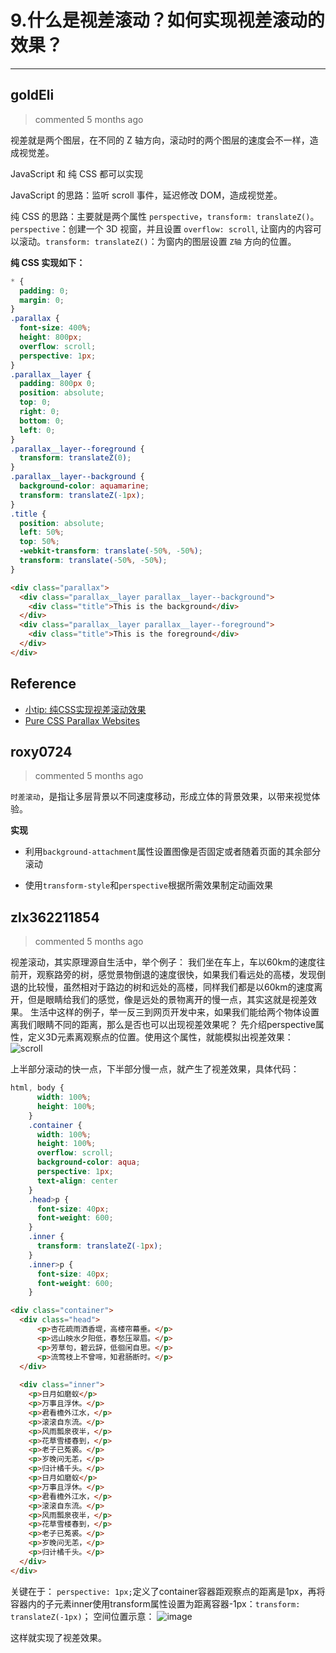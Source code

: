 
 # 9.什么是视差滚动？如何实现视差滚动的效果？ 
  
 ***
## goldEli 
 > commented 5 months ago 

视差就是两个图层，在不同的 Z 轴方向，滚动时的两个图层的速度会不一样，造成视觉差。

JavaScript 和 纯 CSS 都可以实现

JavaScript 的思路：监听 scroll 事件，延迟修改 DOM，造成视觉差。

纯 CSS 的思路：主要就是两个属性 `perspective`，`transform: translateZ()`。 `perspective`：创建一个 3D 视窗，并且设置 `overflow: scroll`, 让窗内的内容可以滚动。`transform: translateZ()`：为窗内的图层设置 `Z轴` 方向的位置。

**纯 CSS 实现如下：**


```css
* {
  padding: 0;
  margin: 0;
}
.parallax {
  font-size: 400%;
  height: 800px;
  overflow: scroll;
  perspective: 1px;
}
.parallax__layer {
  padding: 800px 0;
  position: absolute;
  top: 0;
  right: 0;
  bottom: 0;
  left: 0;
}
.parallax__layer--foreground {
  transform: translateZ(0);
}
.parallax__layer--background {
  background-color: aquamarine;
  transform: translateZ(-1px);
}
.title {
  position: absolute;
  left: 50%;
  top: 50%;
  -webkit-transform: translate(-50%, -50%);
  transform: translate(-50%, -50%);
}

```


```html
<div class="parallax">
  <div class="parallax__layer parallax__layer--background">
    <div class="title">This is the background</div>
  </div>
  <div class="parallax__layer parallax__layer--foreground">
    <div class="title">This is the foreground</div>
  </div>
</div>

```
## Reference

* [小tip: 纯CSS实现视差滚动效果](https://www.zhangxinxu.com/wordpress/2015/03/css-only-parallax-effect/)
* [Pure CSS Parallax Websites](https://keithclark.co.uk/articles/pure-css-parallax-websites/)
## roxy0724 
 > commented 5 months ago 

`时差滚动`，是指让多层背景以不同速度移动，形成立体的背景效果，以带来视觉体验。

**实现**

- 利用`background-attachment`属性设置图像是否固定或者随着页面的其余部分滚动

- 使用`transform-style`和`perspective`根据所需效果制定动画效果
## zlx362211854 
 > commented 5 months ago 

视差滚动，其实原理源自生活中，举个例子：
我们坐在车上，车以60km的速度往前开，观察路旁的树，感觉景物倒退的速度很快，如果我们看远处的高楼，发现倒退的比较慢，虽然相对于路边的树和远处的高楼，同样我们都是以60km的速度离开，但是眼睛给我们的感觉，像是远处的景物离开的慢一点，其实这就是视差效果。
生活中这样的例子，举一反三到网页开发中来，如果我们能给两个物体设置离我们眼睛不同的距离，那么是否也可以出现视差效果呢？
先介绍perspective属性，定义3D元素离观察点的位置。使用这个属性，就能模拟出视差效果：
![scroll](https://user-images.githubusercontent.com/22437181/62441561-3342e200-b787-11e9-812d-74efd7ac747a.gif)

上半部分滚动的快一点，下半部分慢一点，就产生了视差效果，具体代码：

```css
html, body {
      width: 100%;
      height: 100%;
    }
    .container {
      width: 100%;
      height: 100%;
      overflow: scroll;
      background-color: aqua;
      perspective: 1px;
      text-align: center
    }
    .head>p {
      font-size: 40px;
      font-weight: 600;
    }
    .inner {
      transform: translateZ(-1px);
    }
    .inner>p {
      font-size: 40px;
      font-weight: 600;
    }

```


```html
<div class="container">
  <div class="head">
      <p>杏花疏雨洒香堤，高楼帘幕垂。</p>
      <p>远山映水夕阳低，春愁压翠眉。</p>
      <p>芳草句，碧云辞，低徊闲自思。</p>
      <p>流莺枝上不曾啼，知君肠断时。</p>
  </div>
    
  <div class="inner">
    <p>日月如磨蚁</p>
    <p>万事且浮休。</p>
    <p>君看檐外江水，</p>
    <p>滚滚自东流。</p>
    <p>风雨瓢泉夜半，</p>
    <p>花草雪楼春到，</p>
    <p>老子已菟裘。</p>
    <p>岁晚问无恙，</p>
    <p>归计橘千头。</p>
    <p>日月如磨蚁</p>
    <p>万事且浮休。</p>
    <p>君看檐外江水，</p>
    <p>滚滚自东流。</p>
    <p>风雨瓢泉夜半，</p>
    <p>花草雪楼春到，</p>
    <p>老子已菟裘。</p>
    <p>岁晚问无恙，</p>
    <p>归计橘千头。</p>
  </div>
</div>

```

关键在于：
`perspective: 1px;`定义了container容器距观察点的距离是1px，再将容器内的子元素inner使用transform属性设置为距离容器-1px：`transform: translateZ(-1px)`；
空间位置示意：
![image](https://user-images.githubusercontent.com/22437181/62442511-bade2000-b78a-11e9-99c2-e7a9dcb8639f.png)

这样就实现了视差效果。
